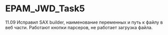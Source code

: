 # EPAM_JWD_Task5
11.09 Исправил SAX builder, наименование переменных и путь к файлу в веб части. Работают кнопки парсеров, не работает загрузка файла.
